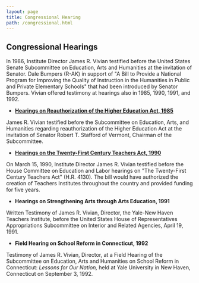 ```yaml
---
layout: page
title: Congressional Hearing
path: /congressional.html
---
```


<h2 class="page-title">Congressional Hearings </h2>

In 1986, Institute Director James R. Vivian testified before the
United States Senate Subcommittee on Education, Arts and Humanities at
the invitation of Senator. Dale Bumpers (R-AK) in support of "A Bill to
Provide a National Program for Improving the Quality of Instruction in
the Humanities in Public and Private Elementary Schools" that had been introduced by
Senator Bumpers. Vivian offered testimony at hearings also in 1985, 1990,
1991, and 1992.

<div class="col-sm-12 hearing left-panel">

**<ul><li><p class="px-2"><a href="https://drive.google.com/file/d/10XbR5iNBH_iTLa8XpIPOVxDeHGqJth31/view" target="_blank">Hearings on Reauthorization of the Higher Education Act, 1985</a></p></li></ul>**

James R. Vivian testified before the Subcommittee on Education,
Arts, and Humanities regarding reauthorization of the Higher Education
Act at the invitation of Senator Robert T. Stafford of Vermont, Chairman
of the Subcommittee.

**<ul><li><p class="px-2"><a href="https://drive.google.com/file/d/1NlqYppUab8fQxBQTV8L_GfWP8xJQ7TiD/view" target="_blank">Hearings on the Twenty-First Century Teachers Act, 1990</a></p></li></ul>**

On March 15, 1990, Institute Director James R. Vivian testified
before the House Committee on Education and Labor hearings on "The
Twenty-First Century Teachers Act" (H.R. 4130). The bill would have
authorized the creation of Teachers Institutes throughout the country
and provided funding for five years.

**<ul><li><p class="px-2">Hearings on Strengthening Arts through Arts Education, 1991</p></ul></li>**

Written Testimony of James R. Vivian, Director, the Yale-New Haven
Teachers Institute, before the United States House of Representatives
Appropriations Subcommittee on Interior and Related Agencies, April
19, 1991.

**<ul><li><p class="px-2">Field Hearing on School Reform in Connecticut, 1992</p></ul></li>**

Testimony of James R. Vivian, Director, at a Field Hearing of the
Subcommittee on Education, Arts and Humanities on School Reform in
Connecticut: <i>Lessons for Our Nation,</i> held at Yale University in New Haven, Connecticut on September 3, 1992.

</div>
